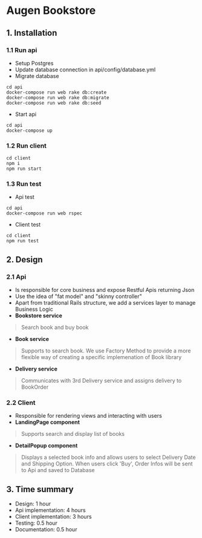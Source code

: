 # Augen Bookstore
## 1. Installation
### 1.1 Run api
- Setup Postgres
- Update database connection in api/config/database.yml
- Migrate database
```
cd api
docker-compose run web rake db:create
docker-compose run web rake db:migrate
docker-compose run web rake db:seed
```
- Start api
```
cd api
docker-compose up
```
### 1.2 Run client
```
cd client
npm i
npm run start
```
### 1.3 Run test
- Api test
```
cd api
docker-compose run web rspec
```
- Client test
```
cd client
npm run test
```
## 2. Design
### 2.1 Api
- Is responsible for core business and expose Restful Apis returning Json
- Use the idea of "fat model" and "skinny controller"
- Apart from traditional Rails structure, we add a services layer to manage Business Logic
- **Bookstore service** 
> Search book and buy book
- **Book service** 
> Supports to search book.
> We use Factory Method to provide a more flexible way of creating a specific implemenation of Book library
- **Delivery service**
> Communicates with 3rd Delivery service and assigns delivery to BookOrder
### 2.2 Client
- Responsible for rendering views and interacting with users
- **LandingPage component**
> Supports search and display list of books
- **DetailPopup component**
> Displays a selected book info and allows users to select Delivery Date and Shipping Option. When users click 'Buy', Order Infos will be sent to Api and saved to Database

## 3. Time summary
- Design: 1 hour
- Api implementation: 4 hours
- Client implementation: 3 hours
- Testing: 0.5 hour
- Documentation: 0.5 hour


